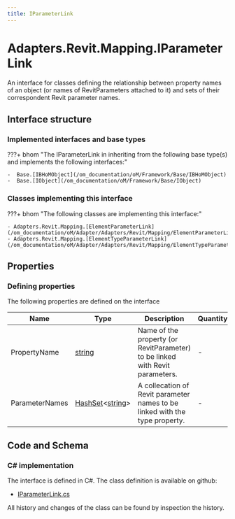 ```yaml
---
title: IParameterLink
---
```


# Adapters.Revit.Mapping.IParameterLink

An interface for classes defining the relationship between property names of an object (or names of RevitParameters attached to it) and sets of their correspondent Revit parameter names.

## Interface structure

### Implemented interfaces and base types

???+ bhom "The IParameterLink in inheriting from the following base type(s) and implements the following interfaces:"

    -  Base.[IBHoMObject](/om_documentation/oM/Framework/Base/IBHoMObject)
    -  Base.[IObject](/om_documentation/oM/Framework/Base/IObject)


### Classes implementing this interface

???+ bhom "The following classes are implementing this interface:"

    - Adapters.Revit.Mapping.[ElementParameterLink](/om_documentation/oM/Adapter/Adapters/Revit/Mapping/ElementParameterLink)
    - Adapters.Revit.Mapping.[ElementTypeParameterLink](/om_documentation/oM/Adapter/Adapters/Revit/Mapping/ElementTypeParameterLink)


## Properties



### Defining properties

The following properties are defined on the interface

| Name             | Type             | Description      | Quantity         |
|------------------|------------------|------------------|------------------|
| PropertyName | [string](https://learn.microsoft.com/en-us/dotnet/api/System.String?view=netstandard-2.0) | Name of the property (or RevitParameter) to be linked with Revit parameters. | - |
| ParameterNames | [HashSet](https://learn.microsoft.com/en-us/dotnet/api/System.Collections.Generic.HashSet-1?view=netstandard-2.0)&lt;[string](https://learn.microsoft.com/en-us/dotnet/api/System.String?view=netstandard-2.0)&gt; | A collecation of Revit parameter names to be linked with the type property. | - |


## Code and Schema

### C# implementation

The interface is defined in C#. The class definition is available on github:

- [IParameterLink.cs](https://github.com/BHoM/Revit_Toolkit/blob/develop/Revit_oM/Mapping/IParameterLink.cs)

All history and changes of the class can be found by inspection the history.

